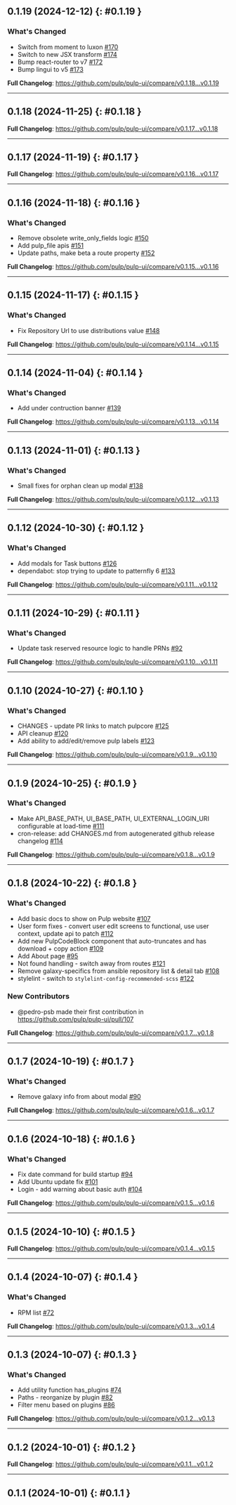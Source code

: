 ## 0.1.19 (2024-12-12) {: #0.1.19 }

### What's Changed
* Switch from moment to luxon [#170](https://github.com/pulp/pulp-ui/pull/170)
* Switch to new JSX transform [#174](https://github.com/pulp/pulp-ui/pull/174)
* Bump react-router to v7 [#172](https://github.com/pulp/pulp-ui/pull/172)
* Bump lingui to v5 [#173](https://github.com/pulp/pulp-ui/pull/173)


**Full Changelog**: https://github.com/pulp/pulp-ui/compare/v0.1.18...v0.1.19

---

## 0.1.18 (2024-11-25) {: #0.1.18 }

**Full Changelog**: https://github.com/pulp/pulp-ui/compare/v0.1.17...v0.1.18

---

## 0.1.17 (2024-11-19) {: #0.1.17 }

**Full Changelog**: https://github.com/pulp/pulp-ui/compare/v0.1.16...v0.1.17

---

## 0.1.16 (2024-11-18) {: #0.1.16 }

### What's Changed
* Remove obsolete write\_only\_fields logic [#150](https://github.com/pulp/pulp-ui/pull/150)
* Add pulp\_file apis [#151](https://github.com/pulp/pulp-ui/pull/151)
* Update paths, make beta a route property [#152](https://github.com/pulp/pulp-ui/pull/152)


**Full Changelog**: https://github.com/pulp/pulp-ui/compare/v0.1.15...v0.1.16

---

## 0.1.15 (2024-11-17) {: #0.1.15 }

### What's Changed
* Fix Repository Url to use distributions value [#148](https://github.com/pulp/pulp-ui/pull/148)


**Full Changelog**: https://github.com/pulp/pulp-ui/compare/v0.1.14...v0.1.15

---

## 0.1.14 (2024-11-04) {: #0.1.14 }

### What's Changed
* Add under contruction banner [#139](https://github.com/pulp/pulp-ui/pull/139)


**Full Changelog**: https://github.com/pulp/pulp-ui/compare/v0.1.13...v0.1.14

---

## 0.1.13 (2024-11-01) {: #0.1.13 }

### What's Changed
* Small fixes for orphan clean up modal [#138](https://github.com/pulp/pulp-ui/pull/138)


**Full Changelog**: https://github.com/pulp/pulp-ui/compare/v0.1.12...v0.1.13

---

## 0.1.12 (2024-10-30) {: #0.1.12 }

### What's Changed
* Add modals for Task buttons [#126](https://github.com/pulp/pulp-ui/pull/126)
* dependabot: stop trying to update to patternfly 6 [#133](https://github.com/pulp/pulp-ui/pull/133)


**Full Changelog**: https://github.com/pulp/pulp-ui/compare/v0.1.11...v0.1.12

---

## 0.1.11 (2024-10-29) {: #0.1.11 }

### What's Changed
* Update task reserved resource logic to handle PRNs [#92](https://github.com/pulp/pulp-ui/pull/92)


**Full Changelog**: https://github.com/pulp/pulp-ui/compare/v0.1.10...v0.1.11

---

## 0.1.10 (2024-10-27) {: #0.1.10 }

### What's Changed
* CHANGES - update PR links to match pulpcore [#125](https://github.com/pulp/pulp-ui/pull/125)
* API cleanup [#120](https://github.com/pulp/pulp-ui/pull/120)
* Add ability to add/edit/remove pulp labels [#123](https://github.com/pulp/pulp-ui/pull/123)


**Full Changelog**: https://github.com/pulp/pulp-ui/compare/v0.1.9...v0.1.10

---

## 0.1.9 (2024-10-25) {: #0.1.9 }

### What's Changed
* Make API\_BASE\_PATH, UI\_BASE\_PATH, UI\_EXTERNAL\_LOGIN\_URI configurable at load-time [#111](https://github.com/pulp/pulp-ui/pull/111)
* cron-release: add CHANGES.md from autogenerated github release changelog [#114](https://github.com/pulp/pulp-ui/pull/114)


**Full Changelog**: https://github.com/pulp/pulp-ui/compare/v0.1.8...v0.1.9

---

## 0.1.8 (2024-10-22) {: #0.1.8 }

### What's Changed
* Add basic docs to show on Pulp website [#107](https://github.com/pulp/pulp-ui/pull/107)
* User form fixes - convert user edit screens to functional, use user context, update api to patch [#112](https://github.com/pulp/pulp-ui/pull/112)
* Add new PulpCodeBlock component that auto-truncates and has download + copy action [#109](https://github.com/pulp/pulp-ui/pull/109)
* Add About page [#95](https://github.com/pulp/pulp-ui/pull/95)
* Not found handling - switch away from routes [#121](https://github.com/pulp/pulp-ui/pull/121)
* Remove galaxy-specifics from ansible repository list & detail tab [#108](https://github.com/pulp/pulp-ui/pull/108)
* stylelint - switch to `stylelint-config-recommended-scss` [#122](https://github.com/pulp/pulp-ui/pull/122)

### New Contributors
* @pedro-psb made their first contribution in https://github.com/pulp/pulp-ui/pull/107

**Full Changelog**: https://github.com/pulp/pulp-ui/compare/v0.1.7...v0.1.8

---

## 0.1.7 (2024-10-19) {: #0.1.7 }

### What's Changed
* Remove galaxy info from about modal [#90](https://github.com/pulp/pulp-ui/pull/90)


**Full Changelog**: https://github.com/pulp/pulp-ui/compare/v0.1.6...v0.1.7

---

## 0.1.6 (2024-10-18) {: #0.1.6 }

### What's Changed
* Fix date command for build startup [#94](https://github.com/pulp/pulp-ui/pull/94)
* Add Ubuntu update fix [#101](https://github.com/pulp/pulp-ui/pull/101)
* Login - add warning about basic auth [#104](https://github.com/pulp/pulp-ui/pull/104)


**Full Changelog**: https://github.com/pulp/pulp-ui/compare/v0.1.5...v0.1.6

---

## 0.1.5 (2024-10-10) {: #0.1.5 }

**Full Changelog**: https://github.com/pulp/pulp-ui/compare/v0.1.4...v0.1.5

---

## 0.1.4 (2024-10-07) {: #0.1.4 }

### What's Changed
* RPM list [#72](https://github.com/pulp/pulp-ui/pull/72)


**Full Changelog**: https://github.com/pulp/pulp-ui/compare/v0.1.3...v0.1.4

---

## 0.1.3 (2024-10-07) {: #0.1.3 }

### What's Changed
* Add utility function has\_plugins [#74](https://github.com/pulp/pulp-ui/pull/74)
* Paths - reorganize by plugin [#82](https://github.com/pulp/pulp-ui/pull/82)
* Filter menu based on plugins [#86](https://github.com/pulp/pulp-ui/pull/86)


**Full Changelog**: https://github.com/pulp/pulp-ui/compare/v0.1.2...v0.1.3

---

## 0.1.2 (2024-10-01) {: #0.1.2 }

**Full Changelog**: https://github.com/pulp/pulp-ui/compare/v0.1.1...v0.1.2

---

## 0.1.1 (2024-10-01) {: #0.1.1 }
